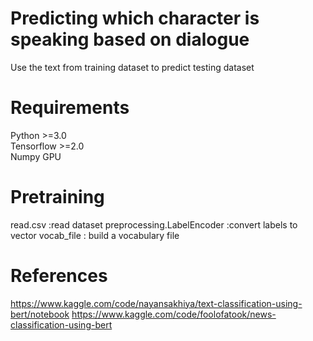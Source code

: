 # Predicting which character is speaking based on dialogue 
Use the text from training dataset to predict testing dataset
# Requirements
Python >=3.0<br />
Tensorflow >=2.0<br />
Numpy
GPU
# Pretraining
read.csv :read dataset
preprocessing.LabelEncoder :convert labels to vector
vocab_file : build a vocabulary file


# References
https://www.kaggle.com/code/nayansakhiya/text-classification-using-bert/notebook
https://www.kaggle.com/code/foolofatook/news-classification-using-bert
